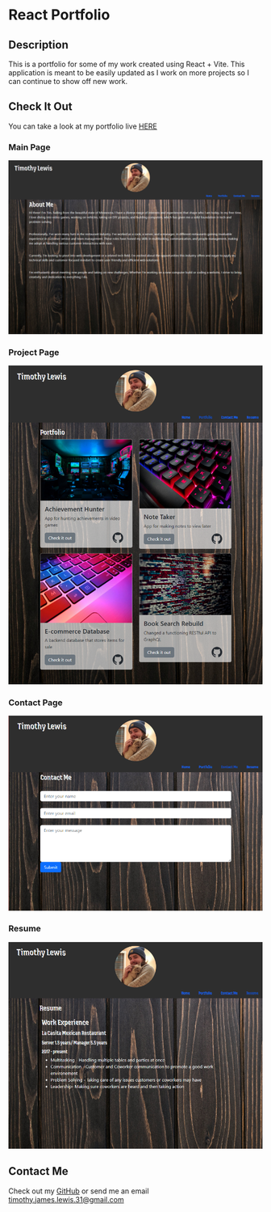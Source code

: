 
# React Portfolio

## Description
This is a portfolio for some of my work created using React + Vite. This application is meant to be easily updated as I work on more projects so I can continue to show off new work.

## Check It Out

You can take a look at my portfolio live [HERE](https://my-updated-react-portfolio.onrender.com)

### Main Page

![MainPage](./src/assets/readmeImages/portfolio-home.png)

### Project Page

![ProjectPage](./src/assets/readmeImages/portfolio-portfolio.png)

### Contact Page

![ContactPage](./src/assets/readmeImages/portfolio-contact.png)

### Resume

![Resume](./src/assets/readmeImages/portfolio-resume.png)

## Contact Me

Check out my [GitHub](https://github.com/EnchantedMoth) or send me an email timothy.james.lewis.31@gmail.com